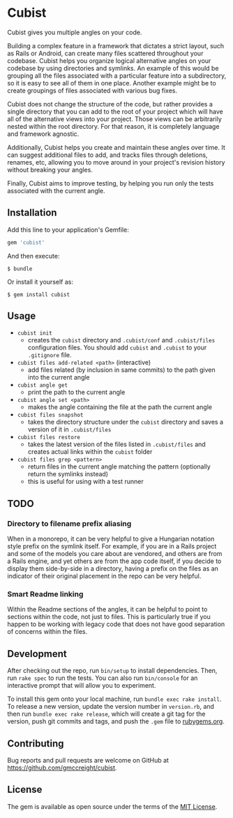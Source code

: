 # Cubist

Cubist gives you multiple angles on your code.

Building a complex feature in a framework that dictates a strict layout, such
as Rails or Android, can create many files scattered throughout your codebase.
Cubist helps you organize logical alternative angles on your codebase by using
directories and symlinks.  An example of this would be grouping all the files
associated with a particular feature into a subdirectory, so it is easy to see
all of them in one place.  Another example might be to create groupings of
files associated with various bug fixes.

Cubist does not change the structure of the code, but rather provides a single
directory that you can add to the root of your project which will have all of
the alternative views into your project.  Those views can be arbitrarily nested
within the root directory.  For that reason, it is completely language and
framework agnostic.

Additionally, Cubist helps you create and maintain these angles over time.  It
can suggest additional files to add, and tracks files through deletions,
renames, etc, allowing you to move around in your project's revision history
without breaking your angles.

Finally, Cubist aims to improve testing, by helping you run only the tests
associated with the current angle.

## Installation

Add this line to your application's Gemfile:

```ruby
gem 'cubist'
```

And then execute:

    $ bundle

Or install it yourself as:

    $ gem install cubist

## Usage

* `cubist init`
    * creates the `cubist` directory and `.cubist/conf` and `.cubist/files`
      configuration files.  You should add `cubist` and `.cubist` to your
      `.gitignore` file.
* `cubist files add-related <path>` (interactive)
    * add files related (by inclusion in same commits) to the path given
      into the current angle
* `cubist angle get`
    * print the path to the current angle
* `cubist angle set <path>`
    * makes the angle containing the file at the path the current angle
* `cubist files snapshot`
    * takes the directory structure under the `cubist` directory and saves a
      version of it in `.cubist/files`
* `cubist files restore`
    * takes the latest version of the files listed in `.cubist/files` and
      creates actual links within the `cubist` folder
* `cubist files grep <pattern>`
    * return files in the current angle matching the pattern (optionally
      return the symlinks instead)
    * this is useful for using with a test runner

## TODO

### Directory to filename prefix aliasing

When in a monorepo, it can be very helpful to give a Hungarian notation
style prefix on the symlink itself.  For example, if you are in a Rails project
and some of the models you care about are vendored, and others are from a Rails
engine, and yet others are from the app code itself, if you decide to display
them side-by-side in a directory, having a prefix on the files as an indicator
of their original placement in the repo can be very helpful.

### Smart Readme linking

Within the Readme sections of the angles, it can be helpful to point to
sections within the code, not just to files.  This is particularly true if you
happen to be working with legacy code that does not have good separation of
concerns within the files.

## Development

After checking out the repo, run `bin/setup` to install dependencies. Then, run
`rake spec` to run the tests. You can also run `bin/console` for an interactive
prompt that will allow you to experiment.

To install this gem onto your local machine, run `bundle exec rake install`. To
release a new version, update the version number in `version.rb`, and then run
`bundle exec rake release`, which will create a git tag for the version, push
git commits and tags, and push the `.gem` file to
[rubygems.org](https://rubygems.org).

## Contributing

Bug reports and pull requests are welcome on GitHub at
https://github.com/gmccreight/cubist.


## License

The gem is available as open source under the terms of the
[MIT License](http://opensource.org/licenses/MIT).
